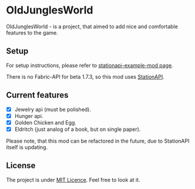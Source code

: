 # OldJunglesWorld

OldJunglesWorld - is a project, that aimed to add nice and comfortable features to the game.

## Setup
For setup instructions, please refer to [stationapi-example-mod page](https://github.com/calmilamsy/stationapi-example-mod).

There is no Fabric-API for beta 1.7.3, so this mod uses [StationAPI](https://github.com/ModificationStation/StationAPI).

## Current features
- [X] Jewelry api (must be polished).
- [X] Hunger api.
- [X] Golden Chicken and Egg.
- [X] Eldritch (just analog of a book, but on single paper).

Please note, that this mod can be refactored in the future, due to StationAPI itself is updating.

## License
The project is under [MIT Licence](https://raw.githubusercontent.com/ChessChicken-KZ/OldJunglesWorld/local/LICENSE). Feel free to look at it.

